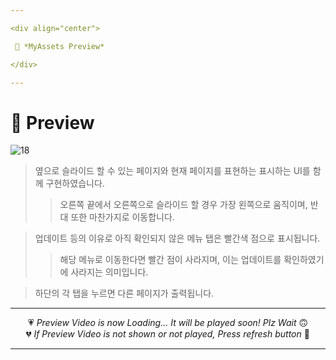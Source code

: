 ```yaml
---

<div align="center">

 💛 *MyAssets Preview*

</div>

---
```


# 📱 Preview
![18](https://user-images.githubusercontent.com/68846212/186675392-79470aa2-d2c8-4284-8acb-38e1e76ebf77.gif)
> 옆으로 슬라이드 할 수 있는 페이지와 현재 페이지를 표현하는 표시하는 UI를 함께 구현하였습니다.  
> > 오른쪽 끝에서 오른쪽으로 슬라이드 할 경우 가장 왼쪽으로 움직이며, 반대 또한 마찬가지로 이동합니다.  

> 업데이트 등의 이유로 아직 확인되지 않은 메뉴 탭은 빨간색 점으로 표시됩니다.  
> > 해당 메뉴로 이동한다면 빨간 점이 사라지며, 이는 업데이트를 확인하였기에 사라지는 의미입니다.  

> 하단의 각 탭을 누르면 다른 페이지가 출력됩니다.  

---

<div align="center">

💗 *Preview Video is now Loading... It will be played soon! Plz Wait* 🙃  
💔 *If Preview Video is not shown or not played, Press refresh button* 🫥

</div>

---